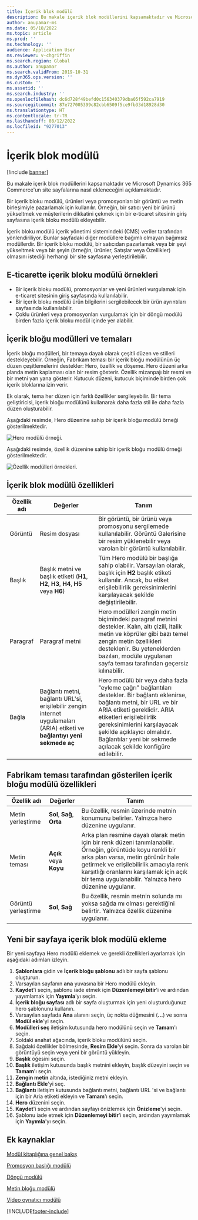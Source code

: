 ```yaml
---
title: İçerik blok modülü
description: Bu makale içerik blok modüllerini kapsamaktadır ve Microsoft Dynamics 365 Commerce'un site sayfalarına nasıl ekleneceğini açıklamaktadır.
author: anupamar-ms
ms.date: 05/18/2022
ms.topic: article
ms.prod: ''
ms.technology: ''
audience: Application User
ms.reviewer: v-chgriffin
ms.search.region: Global
ms.author: anupamar
ms.search.validFrom: 2019-10-31
ms.dyn365.ops.version: ''
ms.custom: ''
ms.assetid: ''
ms.search.industry: ''
ms.openlocfilehash: dc6d728f49befd0c156340379dba05f592ca7919
ms.sourcegitcommit: 87e727005399c82cbb6509f5ce9fb33d18928d30
ms.translationtype: HT
ms.contentlocale: tr-TR
ms.lasthandoff: 08/12/2022
ms.locfileid: "9277013"
---
```

# <a name="content-block-module"></a>İçerik blok modülü

[!include [banner](includes/banner.md)]

Bu makale içerik blok modüllerini kapsamaktadır ve Microsoft Dynamics 365 Commerce'un site sayfalarına nasıl ekleneceğini açıklamaktadır.

Bir içerik bloku modülü, ürünleri veya promosyonları bir görüntü ve metin birleşimiyle pazarlamak için kullanılır. Örneğin, bir satıcı yeni bir ürünü yükseltmek ve müşterilerin dikkatini çekmek için bir e-ticaret sitesinin giriş sayfasına içerik bloku modülü ekleyebilir.

İçerik bloku modülü içerik yönetimi sistemindeki (CMS) veriler tarafından yönlendiriliyor. Bunlar sayfadaki diğer modüllere bağımlı olmayan bağımsız modüllerdir. Bir içerik bloku modülü, bir satıcıdan pazarlamak veya bir şeyi yükseltmek veya bir şeyin (örneğin, ürünler, Satışlar veya Özellikler) olmasını istediği herhangi bir site sayfasına yerleştirilebilir.

## <a name="examples-of-content-block-module-in-e-commerce"></a>E-ticarette içerik bloku modülü örnekleri

- Bir içerik bloku modülü, promosyonlar ve yeni ürünleri vurgulamak için e-ticaret sitesinin giriş sayfasında kullanılabilir.
- Bir içerik bloku modülü ürün bilgilerini sergilebilecek bir ürün ayrıntıları sayfasında kullanılabilir.
- Çoklu ürünleri veya promosyonları vurgulamak için bir döngü modülü birden fazla içerik bloku modül içinde yer alabilir.

## <a name="content-block-modules-and-themes"></a>İçerik bloğu modülleri ve temaları

İçerik bloğu modülleri, bir temaya dayalı olarak çeşitli düzen ve stilleri destekleyebilir. Örneğin, Fabrikam teması bir içerik bloğu modülünün üç düzen çeşitlemelerini destekler: Hero, özellik ve döşeme. Hero düzeni arka planda metin kaplaması olan bir resim gösterir. Özellik mizanpajı bir resmi ve bir metni yan yana gösterir. Kutucuk düzeni, kutucuk biçiminde birden çok içerik bloklarına izin verir.

Ek olarak, tema her düzen için farklı özellikler sergileyebilir. Bir tema geliştiricisi, içerik bloğu modülünü kullanarak daha fazla stil ile daha fazla düzen oluşturabilir.

Aşağıdaki resimde, Hero düzenine sahip bir içerik bloğu modülü örneği gösterilmektedir.

![Hero modülü örneği.](./media/Hero.PNG)

Aşağıdaki resimde, özellik düzenine sahip bir içerik bloğu modülü örneği gösterilmektedir.

![Özellik modülleri örnekleri.](./media/Feature.PNG)

## <a name="content-block-module-properties"></a>İçerik blok modülü özellikleri

| Özellik adı  | Değerler | Tanım |
|----------------|--------|-------------|
| Görüntü          | Resim dosyası | Bir görüntü, bir ürünü veya promosyonu sergilemede kullanılabilir. Görüntü Galerisine bir resim yüklenebilir veya varolan bir görüntü kullanılabilir. |
| Başlık        | Başlık metni ve başlık etiketi (**H1**, **H2**, **H3**, **H4**, **H5** veya **H6**) | Tüm Hero modülü bir başlığa sahip olabilir. Varsayılan olarak, başlık için **H2** başlık etiketi kullanılır. Ancak, bu etiket erişilebilirlik gereksinimlerini karşılayacak şekilde değiştirilebilir. |
| Paragraf      | Paragraf metni | Hero modülleri zengin metin biçimindeki paragraf metnini destekler. Kalın, altı çizili, italik metin ve köprüler gibi bazı temel zengin metin özellikleri desteklenir. Bu yeteneklerden bazıları, modüle uygulanan sayfa teması tarafından geçersiz kılınabilir. |
| Bağla           | Bağlantı metni, bağlantı URL'si, erişilebilir zengin internet uygulamaları (ARIA) etiketi ve **bağlantıyı yeni sekmede aç** | Hero modülü bir veya daha fazla "eyleme çağrı" bağlantıları destekler. Bir bağlantı eklenirse, bağlantı metni, bir URL ve bir ARIA etiketi gereklidir. ARIA etiketleri erişilebilirlik gereksinimlerini karşılayacak şekilde açıklayıcı olmalıdır. Bağlantılar yeni bir sekmede açılacak şekilde konfigüre edilebilir. |

## <a name="content-block-module-properties-exposed-by-the-fabrikam-theme"></a>Fabrikam teması tarafından gösterilen içerik bloğu modülü özellikleri 

| Özellik adı  | Değerler | Tanım |
|----------------|--------|-------------|
| Metin yerleştirme | **Sol**, **Sağ**, **Orta** | Bu özellik, resmin üzerinde metnin konumunu belirler. Yalnızca hero düzenine uygulanır. |
| Metin teması     | **Açık** veya **Koyu** | Arka plan resmine dayalı olarak metin için bir renk düzeni tanımlanabilir. Örneğin, görüntüde koyu renkli bir arka plan varsa, metin görünür hale getirmek ve erişilebilirlik amacıyla renk karşıtlığı oranlarını karşılamak için açık bir tema uygulanabilir. Yalnızca hero düzenine uygulanır.|
| Görüntü yerleştirme       | **Sol**,  **Sağ** | Bu özellik, resmin metnin solunda mı yoksa sağda mı olması gerektiğini belirtir. Yalnızca özellik düzenine uygulanır.  |

## <a name="add-a-content-block-module-to-a-new-page"></a>Yeni bir sayfaya içerik blok modülü ekleme

Bir yeni sayfaya Hero modülü eklemek ve gerekli özellikleri ayarlamak için aşağıdaki adımları izleyin.

1. **Şablonlara** gidin ve **İçerik bloğu şablonu** adlı bir sayfa şablonu oluşturun.
1. Varsayılan sayfanın **ana** yuvasına bir Hero modülü ekleyin.
1. **Kaydet**'i seçin, şablonu iade etmek için **Düzenlemeyi bitir**'i ve ardından yayımlamak için **Yayımla**'yı seçin.
1. **İçerik bloğu sayfası** adlı bir sayfa oluşturmak için yeni oluşturduğunuz hero şablonunu kullanın.
1. Varsayılan sayfada **Ana** alanını seçin, üç nokta düğmesini (**...**) ve sonra **Modül ekle**'yi seçin.
1. **Modülleri seç** iletişim kutusunda hero modülünü seçin ve **Tamam**'ı seçin.
1. Soldaki anahat ağacında, içerik bloku modülünü seçin.
1. Sağdaki özellikler bölmesinde, **Resim Ekle**'yi seçin. Sonra da varolan bir görüntüyü seçin veya yeni bir görüntü yükleyin.
1. **Başlık** öğesini seçin.
1. **Başlık** iletişim kutusunda başlık metnini ekleyin, başlık düzeyini seçin ve **Tamam**'ı seçin.
1. **Zengin metin** altında, istediğiniz metni ekleyin.
1. **Bağlantı Ekle**'yi seç.
1. **Bağlantı** iletişim kutusunda bağlantı metni, bağlantı URL 'si ve bağlantı için bir Aria etiketi ekleyin ve **Tamam**'ı seçin.
1. **Hero** düzenini seçin.
1. **Kaydet**'i seçin ve ardından sayfayı önizlemek için **Önizleme**'yi seçin.
1. Şablonu iade etmek için **Düzenlemeyi bitir**'i seçin, ardından yayımlamak için **Yayımla**'yı seçin. 

## <a name="additional-resources"></a>Ek kaynaklar

[Modül kitaplığına genel bakış](starter-kit-overview.md)

[Promosyon başlığı modülü](add-alert.md)

[Döngü modülü](add-carousel.md)

[Metin bloğu modülü](add-content-rich-block.md)

[Video oynatıcı modülü](add-video-player.md)


[!INCLUDE[footer-include](../includes/footer-banner.md)]
